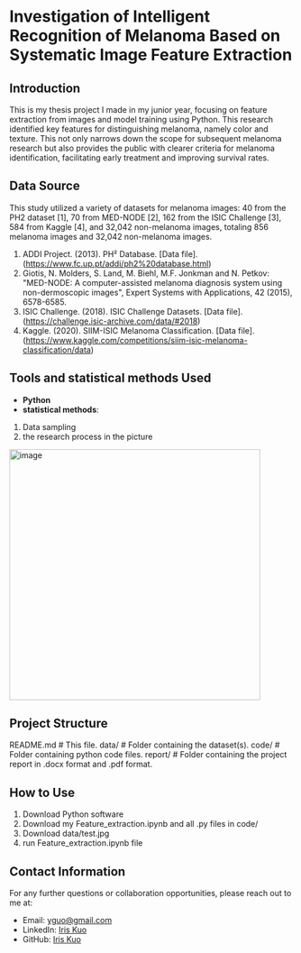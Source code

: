 # Investigation of Intelligent Recognition of Melanoma Based on Systematic Image Feature Extraction


## Introduction

This is my thesis project I made in my junior year, focusing on feature extraction from images and model training using Python. This research identified key features for distinguishing melanoma, namely color and texture. This not only narrows down the scope for subsequent melanoma research but also provides the public with clearer criteria for melanoma identification, facilitating early treatment and improving survival rates.

## Data Source
This study utilized a variety of datasets for melanoma images: 40 from the PH2 dataset [1], 70 from MED-NODE [2], 162 from the ISIC Challenge [3], 584 from Kaggle [4], and 32,042 non-melanoma images, totaling 856 melanoma images and 32,042 non-melanoma images.

1.	ADDI Project. (2013). PH² Database. [Data file]. (https://www.fc.up.pt/addi/ph2%20database.html)
2.	Giotis, N. Molders, S. Land, M. Biehl, M.F. Jonkman and N. Petkov: "MED-NODE: A computer-assisted melanoma diagnosis system using non-dermoscopic images", Expert Systems with Applications, 42 (2015), 6578-6585.
3.	ISIC Challenge. (2018). ISIC Challenge Datasets. [Data file]. (https://challenge.isic-archive.com/data/#2018)
4.	Kaggle. (2020). SIIM-ISIC Melanoma Classification. [Data file]. (https://www.kaggle.com/competitions/siim-isic-melanoma-classification/data)



## Tools and statistical methods Used

- **Python**
- **statistical methods**:
1. Data sampling
2. the research process in the picture
<img width="445" alt="image" src="https://github.com/Iris910531/melanoma_recognition/assets/53985481/4f1283dc-1205-4110-8c75-f3eef8704253">


## Project Structure

README.md # This file.
data/ # Folder containing the dataset(s).
code/ # Folder containing python code files.
report/ # Folder containing the project report in .docx format and .pdf format.


## How to Use

1. Download Python software
2. Download my Feature_extraction.ipynb and all .py files in code/
3. Download data/test.jpg
4. run Feature_extraction.ipynb file


## Contact Information

For any further questions or collaboration opportunities, please reach out to me at:
- Email: [yguo@gmail.com](mailto:yguo@8395@gmail.com)
- LinkedIn: [Iris Kuo](https://www.linkedin.com/in/yi-hsuan-kuo-835b00268/)
- GitHub: [Iris Kuo](https://github.com/Iris910531)
